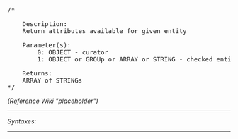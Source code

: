 <pre>/*

	Description:
	Return attributes available for given entity

	Parameter(s):
		0: OBJECT - curator
		1: OBJECT or GROUp or ARRAY or STRING - checked entity

	Returns:
	ARRAY of STRINGs
*/</pre>

*(Reference Wiki "placeholder")*


---
*Syntaxes:*

<!-- [] call `BIS_fnc_curatorAttributes` -->

---
